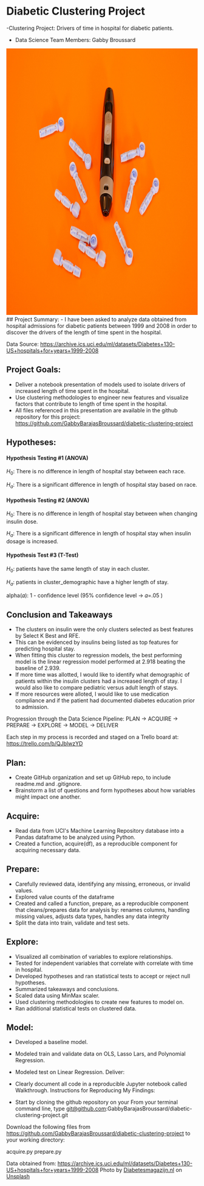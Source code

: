 # Diabetic Clustering Project
-Clustering Project: Drivers of time in hospital for diabetic patients.

- Data Science Team Members: Gabby Broussard
<img src='unsplash.jpg' style = 'width:1100px;height:700px'/>
## Project Summary:
- I have been asked to analyze data obtained from hospital admissions for diabetic patients between 1999 and 2008 in order to discover the drivers of the length of time spent in the hospital.


Data Source: https://archive.ics.uci.edu/ml/datasets/Diabetes+130-US+hospitals+for+years+1999-2008

## Project Goals:
- Deliver a notebook presentation of models used to isolate drivers of increased length of time spent in the hospital.
- Use clustering methodologies to engineer new features and visualize factors that contribute to length of time spent in the hospital. 
- All files referenced in this presentation are available in the github repository for this project: https://github.com/GabbyBarajasBroussard/diabetic-clustering-project

## Hypotheses:

#### Hypothesis Testing #1 (ANOVA)
$H_0$: There is no difference in length of hospital stay between each race.

$H_a$: There is a significant difference in length of hospital stay based on race.

#### Hypothesis Testing #2 (ANOVA)
$H_0$: There is no difference in length of hospital stay between when changing insulin dose.

$H_a$: There is a significant difference in length of hospital stay when insulin dosage is increased.

#### Hypothesis Test #3 (T-Test) <br>
$H_0$: patients have the same length of stay in each  cluster.

$H_a$: patients in cluster_demographic have a higher length of stay.



alpha(𝛼): 1 - confidence level (95% confidence level -> 𝛼=.05 )

## Conclusion and Takeaways
- The clusters on insulin were the only clusters selected as best features by Select K Best and RFE.
- This can be evidenced by insulins being listed as top features for predicting hospital stay.
- When fitting this cluster to regression models, the best performing model is the linear regression model performed at 2.918 beating the baseline of 2.939.
- If more time was allotted, I would like to identify what demographic of patients within the insulin clusters had a increased length of stay. I would also like to compare pediatric versus adult length of stays.
- If more resources were alloted, I would like to use medication compliance and if the patient had documented diabetes education prior to admission.


Progression through the Data Science Pipeline:
PLAN -> ACQUIRE -> PREPARE -> EXPLORE -> MODEL -> DELIVER

Each step in my process is recorded and staged on a Trello board at: https://trello.com/b/QJblwzYD

## Plan:

- Create GitHub organization and set up GitHub repo, to include readme.md and .gitignore.
- Brainstorm a list of questions and form hypotheses about how variables might impact one another.
## Acquire:

- Read data from UCI's Machine Learning Repository database into a Pandas dataframe to be analyzed using Python.
- Created a function, acquire(df), as a reproducible component for acquiring necessary data.


## Prepare:

- Carefully reviewed data, identifying any missing, erroneous, or invalid values.
- Explored value counts of the dataframe
- Created and called a function, prepare, as a reproducible component that cleans/prepares data for analysis by: renames columns, handling missing values, adjusts data types, handles any data integrity
- Split the data into train, validate and test sets.
## Explore:

- Visualized all combination of variables to explore relationships.
- Tested for independent variables that correlate with correlate with time in hospital.
- Developed hypotheses and ran statistical tests to accept or reject null hypotheses.
- Summarized takeaways and conclusions.
- Scaled data using MinMax scaler.
- Used clustering methodologies to create new features to model on.
- Ran additional statistical tests on clustered data.
## Model:

- Developed a baseline model.
- Modeled train and validate data on OLS, Lasso Lars, and Polynomial Regression.
- Modeled test on Linear Regression.
Deliver:

- Clearly document all code in a reproducible Jupyter notebook called Walkthrough.
Instructions for Reproducing My Findings:
- Start by cloning the github repository on your From your terminal command line, type git@github.com:GabbyBarajasBroussard/diabetic-clustering-project.git

Download the following files from https://github.com/GabbyBarajasBroussard/diabetic-clustering-project to your working directory:

acquire.py
prepare.py


Data obtained from: https://archive.ics.uci.edu/ml/datasets/Diabetes+130-US+hospitals+for+years+1999-2008
Photo by <a href="https://unsplash.com/@diabetesmagazijn?utm_source=unsplash&utm_medium=referral&utm_content=creditCopyText">Diabetesmagazijn.nl</a> on <a href="https://unsplash.com/s/photos/diabetes?utm_source=unsplash&utm_medium=referral&utm_content=creditCopyText">Unsplash</a>
  
